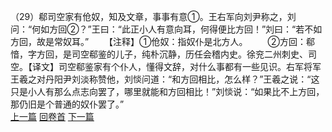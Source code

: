 （29）郗司空家有伧奴，知及文章，事事有意①。王右军向刘尹称之，刘问：“何如方回②？”王曰：“此正小人有意向耳，何得便比方回！”刘曰：“若不如方回，故是常奴耳。”
　　【注释】①伧奴：指奴仆是北方人。
　　②方回：郗愔，字方回，是司空郗鉴的儿子，纯朴沉静，历任会稽内史。徐兖二州刺史、司空。【译文】司空郗鉴家有个仆人，懂得文辞，对什么事都有一些见识。右军将军王羲之对丹阳尹刘淡称赞他，刘惔问道：“和方回相比，怎么样？”王羲之说：“这只是小人有那么点志向罢了，哪里就能和方回相比！”刘惔说：“如果比不上方回，那仍旧是个普通的奴仆罢了。”
<br>[上一篇](09_28) [回卷首](09_00) [下一篇](09_30)
